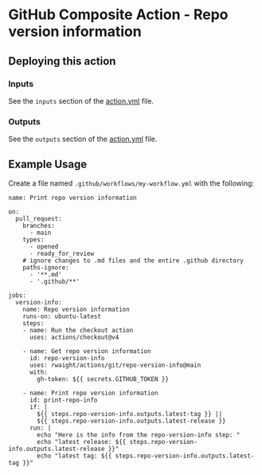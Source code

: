 # GitHub Composite Action - Repo version information

## Deploying this action

### Inputs

See the `inputs` section of the [action.yml](action.yml) file.

### Outputs

See the `outputs` section of the [action.yml](action.yml) file.

## Example Usage

Create a file named `.github/workflows/my-workflow.yml` with the following:
```
name: Print repo version information

on:
  pull_request:
    branches:
      - main
    types:
      - opened
      - ready_for_review
    # ignore changes to .md files and the entire .github directory
    paths-ignore:
      - '**.md'
      - '.github/**'

jobs:
  version-info:
    name: Repo version information
    runs-on: ubuntu-latest
    steps:
    - name: Run the checkout action
      uses: actions/checkout@v4

    - name: Get repo version information
      id: repo-version-info
      uses: rwaight/actions/git/repo-version-info@main
      with:
        gh-token: ${{ secrets.GITHUB_TOKEN }}

    - name: Print repo version information
      id: print-repo-info
      if: |
        ${{ steps.repo-version-info.outputs.latest-tag }} || 
        ${{ steps.repo-version-info.outputs.latest-release }}
      run: |
        echo "Here is the info from the repo-version-info step: "
        echo "latest release: ${{ steps.repo-version-info.outputs.latest-release }}"
        echo "latest tag: ${{ steps.repo-version-info.outputs.latest-tag }}"

```

